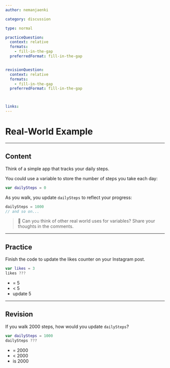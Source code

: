 ```yaml
---
author: nemanjaenki

category: discussion

type: normal

practiceQuestion:
  context: relative
  formats:
    - fill-in-the-gap
  preferredFormat: fill-in-the-gap


revisionQuestion:
  context: relative
  formats:
    - fill-in-the-gap
  preferredFormat: fill-in-the-gap



links:
---
```


# Real-World Example

---
## Content

Think of a simple app that tracks your daily steps.

You could use a variable to store the number of steps you take each day:

```swift
var dailySteps = 0
```

As you walk, you update `dailySteps` to reflect your progress:

```swift
dailySteps = 1000
// and so on...
```

> 💬 Can you think of other real world uses for variables? Share your thoughts in the comments.
---
## Practice

Finish the code to update the likes counter on your Instagram post.

```swift
var likes = 3
likes ???
```

- = 5
- < 5
- update 5

---
## Revision

If you walk 2000 steps, how would you update `dailySteps`?

```swift
var dailySteps = 1000
dailySteps ???
```

- = 2000
- < 2000
- is 2000

